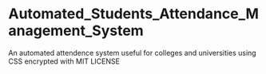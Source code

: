 # Automated_Students_Attendance_Management_System
 An automated attendence system useful for colleges and universities using CSS encrypted with MIT LICENSE

